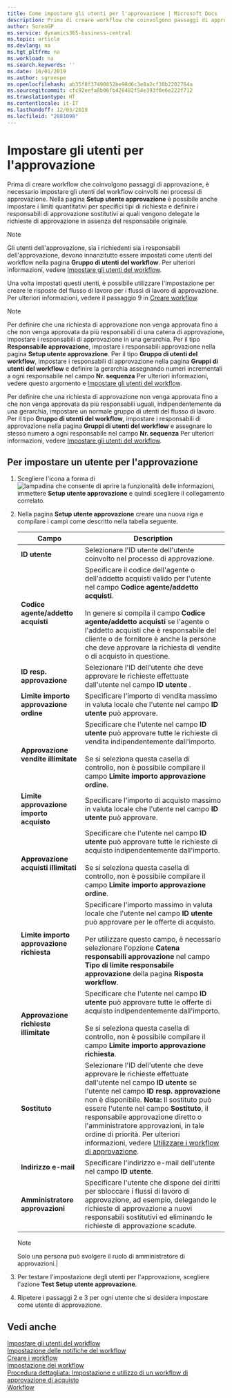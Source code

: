 ```yaml
---
title: Come impostare gli utenti per l'approvazione | Microsoft Docs
description: Prima di creare workflow che coinvolgono passaggi di approvazione, è necessario impostare gli utenti del workflow coinvolti nei processi di approvazione. Nella pagina Setup utente approvazione è possibile anche impostare i limiti quantitativi per specifici tipi di richiesta e definire i responsabili di approvazione sostitutivi ai quali vengono delegate le richieste di approvazione in assenza del responsabile originale.
author: SorenGP
ms.service: dynamics365-business-central
ms.topic: article
ms.devlang: na
ms.tgt_pltfrm: na
ms.workload: na
ms.search.keywords: ''
ms.date: 10/01/2019
ms.author: sgroespe
ms.openlocfilehash: ab35f8f37490852be98d6c3e8a2cf30b2202764a
ms.sourcegitcommit: cfc92eefa8b06fb426482f54e393f0e6e222f712
ms.translationtype: HT
ms.contentlocale: it-IT
ms.lasthandoff: 12/03/2019
ms.locfileid: "2881098"
---
```

# <a name="set-up-approval-users"></a>Impostare gli utenti per l'approvazione
Prima di creare workflow che coinvolgono passaggi di approvazione, è necessario impostare gli utenti del workflow coinvolti nei processi di approvazione. Nella pagina **Setup utente approvazione** è possibile anche impostare i limiti quantitativi per specifici tipi di richiesta e definire i responsabili di approvazione sostitutivi ai quali vengono delegate le richieste di approvazione in assenza del responsabile originale.  

> [!NOTE]  
>  Gli utenti dell'approvazione, sia i richiedenti sia i responsabili dell'approvazione, devono innanzitutto essere impostati come utenti del workflow nella pagina **Gruppo di utenti del workflow**. Per ulteriori informazioni, vedere [Impostare gli utenti del workflow](across-how-to-set-up-workflow-users.md).  

 Una volta impostati questi utenti, è possibile utilizzare l'impostazione per creare le risposte del flusso di lavoro per i flussi di lavoro di approvazione. Per ulteriori informazioni, vedere il passaggio 9 in [Creare workflow](across-how-to-create-workflows.md).  

> [!NOTE]  
>  Per definire che una richiesta di approvazione non venga approvata fino a che non venga approvata da più responsabili di una catena di approvazione, impostare i responsabili di approvazione in una gerarchia. Per il tipo **Responsabile approvazione**, impostare i responsabili approvazione nella pagina **Setup utente approvazione**. Per il tipo **Gruppo di utenti del workflow**, impostare i responsabili di approvazione nella pagina **Gruppi di utenti del workflow** e definire la gerarchia assegnando numeri incrementali a ogni responsabile nel campo **Nr. sequenza**   Per ulteriori informazioni, vedere questo argomento e [Impostare gli utenti del workflow](across-how-to-set-up-workflow-users.md).  
>   
>  Per definire che una richiesta di approvazione non venga approvata fino a che non venga approvata da più responsabili uguali, indipendentemente da una gerarchia, impostare un normale gruppo di utenti del flusso di lavoro. Per il tipo **Gruppo di utenti del workflow**, impostare i responsabili di approvazione nella pagina **Gruppi di utenti del workflow** e assegnare lo stesso numero a ogni responsabile nel campo **Nr. sequenza**   Per ulteriori informazioni, vedere [Impostare gli utenti del workflow](across-how-to-set-up-workflow-users.md).  

## <a name="to-set-up-an-approval-user"></a>Per impostare un utente per l'approvazione  
1. Scegliere l'icona a forma di ![lampadina che consente di aprire la funzionalità delle informazioni](media/ui-search/search_small.png "Informazioni sull'operazione che si desidera eseguire"), immettere **Setup utente approvazione** e quindi scegliere il collegamento correlato.  
2. Nella pagina **Setup utente approvazione** creare una nuova riga e compilare i campi come descritto nella tabella seguente.  

    |Campo|Description|  
    |---------------------------------|---------------------------------------|  
    |**ID utente**|Selezionare l'ID utente dell'utente coinvolto nel processo di approvazione.|  
    |**Codice agente/addetto acquisti**|Specificare il codice dell'agente o dell'addetto acquisti valido per l'utente nel campo **Codice agente/addetto acquisti**.<br /><br /> In genere si compila il campo **Codice agente/addetto acquisti** se l'agente o l'addetto acquisti che è responsabile del cliente o de fornitore è anche la persone che deve approvare la richiesta di vendite o di acquisto in questione.|  
    |**ID resp. approvazione**|Selezionare l'ID dell'utente che deve approvare le richieste effettuate dall'utente nel campo **ID utente** .|  
    |**Limite importo approvazione ordine**|Specificare l'importo di vendita massimo in valuta locale che l'utente nel campo  **ID utente** può approvare.|  
    |**Approvazione vendite illimitate**|Specificare che l'utente nel campo **ID utente** può approvare tutte le richieste di vendita indipendentemente dall'importo.<br /><br /> Se si seleziona questa casella di controllo, non è possibile compilare il campo **Limite importo approvazione ordine**.|  
    |**Limite approvazione importo acquisto**|Specificare l'importo di acquisto massimo in valuta locale che l'utente nel campo  **ID utente** può approvare.|  
    |**Approvazione acquisti illimitati**|Specificare che l'utente nel campo **ID utente** può approvare tutte le richieste di acquisto indipendentemente dall'importo.<br /><br /> Se si seleziona questa casella di controllo, non è possibile compilare il campo **Limite importo approvazione ordine**.|  
    |**Limite importo approvazione richiesta**|Specificare l'importo massimo in valuta locale che l'utente nel campo **ID utente**  può approvare per le offerte di acquisto.<br /><br /> Per utilizzare questo campo, è necessario selezionare l'opzione **Catena responsabili approvazione** nel campo **Tipo di limite responsabile approvazione** della pagina **Risposta workflow**.|  
    |**Approvazione richieste illimitate**|Specificare che l'utente nel campo **ID utente** può approvare tutte le offerte di acquisto indipendentemente dall'importo.<br /><br /> Se si seleziona questa casella di controllo, non è possibile compilare il campo **Limite importo approvazione richiesta**.|  
    |**Sostituto**|Selezionare l'ID dell'utente che deve approvare le richieste effettuate dall'utente nel campo **ID utente** se l'utente nel campo **ID resp. approvazione** non è disponibile. **Nota:** Il sostituto può essere l'utente nel campo **Sostituto**, il responsabile approvazione diretto o l'amministratore approvazioni, in tale ordine di priorità. Per ulteriori informazioni, vedere [Utilizzare i workflow di approvazione](across-how-use-approval-workflows.md).|  
    |**Indirizzo e-mail**|Specificare l'indirizzo e-mail dell'utente nel campo **ID utente**.|  
    |**Amministratore approvazioni**|Specificare l'utente che dispone dei diritti per sbloccare i flussi di lavoro di approvazione, ad esempio, delegando le richieste di approvazione a nuovi responsabili sostitutivi ed eliminando le richieste di approvazione scadute.|

    > [!Note]
    > Solo una persona può svolgere il ruolo di amministratore di approvazioni.|  

3. Per testare l'impostazione degli utenti per l'approvazione, scegliere l'azione **Test Setup utente approvazione**.  
4. Ripetere i passaggi 2 e 3 per ogni utente che si desidera impostare come utente di approvazione.  

## <a name="see-also"></a>Vedi anche  
[Impostare gli utenti del workflow](across-how-to-set-up-workflow-users.md)   
[Impostazione delle notifiche del workflow](across-setting-up-workflow-notifications.md)   
[Creare i workflow](across-how-to-create-workflows.md)   
[Impostazione dei workflow](across-set-up-workflows.md)   
[Procedura dettagliata: Impostazione e utilizzo di un workflow di approvazione di acquisto](walkthrough-setting-up-and-using-a-purchase-approval-workflow.md)   
[Workflow](across-workflow.md)   
